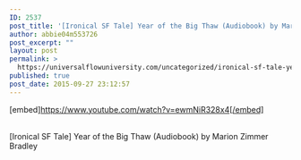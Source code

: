 ```yaml
---
ID: 2537
post_title: '[Ironical SF Tale] Year of the Big Thaw (Audiobook) by Marion Zimmer Bradley'
author: abbie04m553726
post_excerpt: ""
layout: post
permalink: >
  https://universalflowuniversity.com/uncategorized/ironical-sf-tale-year-of-the-big-thaw-audiobook-by-marion-zimmer-bradley/
published: true
post_date: 2015-09-27 23:12:57
---
```

[embed]https://www.youtube.com/watch?v=ewmNiR328x4[/embed]</br></br>
<p>[Ironical SF Tale] Year of the Big Thaw (Audiobook) by Marion Zimmer Bradley</p>